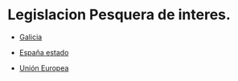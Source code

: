 # Legislacion Pesquera de interes.


* [Galicia](IndiceLexGal.md)

* [España estado](LexPescaEspaña,md)

* [Unión Europea](LexPescaEU.md)
